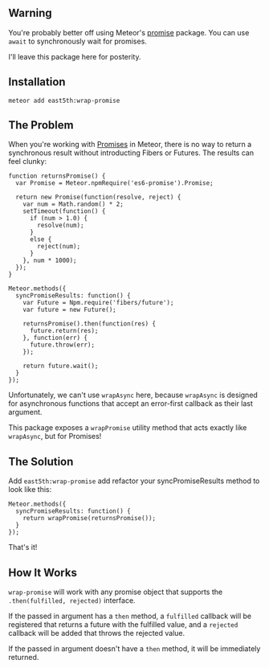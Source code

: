 ## Warning

You're probably better off using Meteor's [promise](https://github.com/meteor/promise) package. You can use `await` to synchronously wait for promises.

I'll leave this package here for posterity.

## Installation

`meteor add east5th:wrap-promise`

## The Problem

When you're working with [Promises](https://www.npmjs.com/package/es6-promise) in Meteor, there is no way to return a synchronous result without introducting Fibers or Futures. The results can feel clunky:

```
function returnsPromise() {
  var Promise = Meteor.npmRequire('es6-promise').Promise;

  return new Promise(function(resolve, reject) {
    var num = Math.random() * 2;
    setTimeout(function() {
      if (num > 1.0) {
        resolve(num);
      }
      else {
        reject(num);
      }
    }, num * 1000);
  });
}

Meteor.methods({
  syncPromiseResults: function() {
    var Future = Npm.require('fibers/future');
    var future = new Future();

    returnsPromise().then(function(res) {
      future.return(res);
    }, function(err) {
      future.throw(err);
    });

    return future.wait();
  }
});
```

Unfortunately, we can't use `wrapAsync` here, because `wrapAsync` is designed for asynchronous functions that accept an error-first callback as their last argument.

This package exposes a `wrapPromise` utility method that acts exactly like `wrapAsync`, but for Promises!

## The Solution

Add `east5th:wrap-promise` add refactor your syncPromiseResults method to look like this:

```
Meteor.methods({
  syncPromiseResults: function() {
    return wrapPromise(returnsPromise());
  }
});
```

That's it!

## How It Works

`wrap-promise` will work with any promise object that supports the `.then(fulfilled, rejected)` interface.

If the passed in argument has a `then` method, a `fulfilled` callback will be registered that returns a future with the fulfilled value, and a `rejected` callback will be added that throws the rejected value.

If the passed in argument doesn't have a `then` method, it will be immediately returned.
